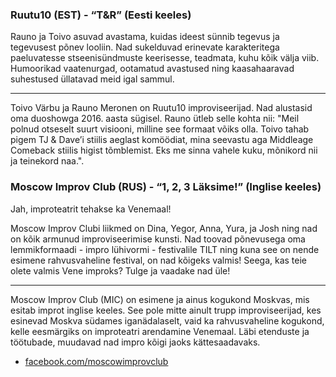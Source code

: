 ### Ruutu10 (EST) - “T&R” (Eesti keeles)

Rauno ja Toivo asuvad avastama, kuidas ideest sünnib tegevus ja
tegevusest põnev looliin. Nad sukelduvad erinevate karakteritega
paeluvatesse stseenisündmuste keerisesse, teadmata, kuhu kõik
välja viib. Humoorikad vaatenurgad, ootamatud avastused ning
kaasahaaravad suhestused üllatavad meid igal sammul.

---

Toivo Värbu ja Rauno Meronen on Ruutu10 improviseerijad. Nad alustasid
oma duoshowga 2016. aasta sügisel. Rauno ütleb selle kohta nii:
"Meil polnud otseselt suurt visiooni, milline see formaat võiks olla.
Toivo tahab pigem TJ & Dave’i stiilis aeglast komöödiat, mina seevastu aga
Middleage Comeback stiilis higist tõmblemist. Eks me sinna vahele kuku,
mõnikord nii ja teinekord naa.". 

### Moscow Improv Club (RUS) - “1, 2, 3 Läksime!” (Inglise keeles)

Jah, improteatrit tehakse ka Venemaal!

Moscow Improv Clubi liikmed on Dina, Yegor, Anna, Yura, ja Josh ning
nad on kõik armunud improviseerimise kunsti. Nad toovad põnevusega oma
lemmikformaadi - impro lühivormi -  festivalile TILT ning kuna see on
nende esimene rahvusvaheline festival, on nad kõigeks valmis! Seega,
kas teie olete valmis Vene improks? Tulge ja vaadake nad üle!

---

Moscow Improv Club (MIC) on esimene ja ainus kogukond Moskvas, mis esitab
improt inglise keeles. See pole mitte ainult trupp improviseerijad,
kes esinevad Moskva südames iganädalaselt, vaid ka rahvusvaheline kogukond,
kelle eesmärgiks on improteatri arendamine Venemaal. Läbi etenduste ja
töötubade, muudavad nad impro kõigi jaoks kättesaadavaks. 

- [facebook.com/moscowimprovclub](https://facebook.com/moscowimprovclub)
